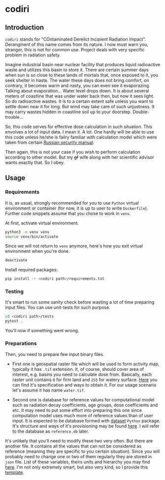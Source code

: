 # codiri

## Introduction

`codiri` stands for "COntaminated Derelict Incipient Radiation Impact".
Derangment of this name comes from its nature.
I now must warn you, stranger, this is not for common use.
Project deals with very specific problem in radiation safety.

Imagine industrial basin near nuclear facility that produces liquid radioactive waste
and utilizes this basin to store it.
There are certain summer days when sun is so close to these lands of mortals that, once exposed
to it, you seek shelter in haste.
The water these days does not bring comfort, on contrary, it becomes warm and nasty, you can even see
it evaporazing.
Talking about evaporation...
Water level drops down.
It is about several meters of coastline that was under water back then, but now it sees light.
So do radioactive wastes. It is to a certain extent safe unless you want to settle down near it for long.
But wind may take care of such unjustness.
It may carry wastes hidden in coastline soil up to your doorstep.
Double-trouble...

So, this code serves for effective dose calculation in such situation.
This envolves a lot of input data. I mean it. A lot.
One hardly will be able to use this code unless he/she is failry familiar with
calculation model which were taken from certain
[Russian security manual](https://github.com/czertyaka/codiri/wiki/Reference-Textbooks).

Then again, this is not your case if you wish to perform calculation according to other model.
But my ~~gf~~ wife along with her scientific advisor wants exactly that.
So I obey.

## Usage

### Requirements

It is, as usual, strongly recommended for you to use `Python` virtual environment or container
(for now, it is up to user to write `Dockerfile`).
Further code snippets assume that you chose to work in `venv`.

At first, activate virtual environment.
```bash
python3 -m venv venv
source venv/bin/activate
```

Since we will not return to `venv` anymore, here's how you exit virtual environment when you're done.
```bash
deactivate
```

Install required packages:
```bash
pip install -r <codiri path>/requirements.txt
```

### Testing

It's smart to run some sanity check before wasting a lot of time preparing input files.
You can use unit-tests for such purpose.
```bash
cd <codiri path>/tests
pytest .
```

You'll now if something went wrong.

### Preparations

Then, you need to prepare few input binary files.

* First one is geospatial raster file which will be used to form activity map, typically it has `.tif` extension.
It, of course, should cover area of interest, e.g. basins you need to calculate dose from.
Basically, each raster unit contains `0` for firm land and `255` for watery surface.
[Here]() you can find it's specification and ways to obtain it.
For our usage scenario let's assume it has name `water.tif`.

* Second one is database for reference values for computational model such as radiation decay coefficients,
age groups, dose coefficients and etc.
It may need to put some effort into preparing this one since computation model uses much more of reference values
than of user input.
It is expected to be database formed with [dataset](https://dataset.readthedocs.io/en/latest/#) `Python` package.
It's structure and ways of it's provisioning may be found [here]().
I will refer to the database as `reference.db` later.

It's unlikely that you'll need to modify these two very often.
But there are another file.
It contains all the values that can not be considered as reference
(meaning they are specific to you certain situation).
Since you will probably need to change one or two of them regularly they are stored in `json` file.
List of these variables, theirs units and hierarchy you may find [here]().
I'm not only extremely smart, but also very kind, so I provide this [template]().
